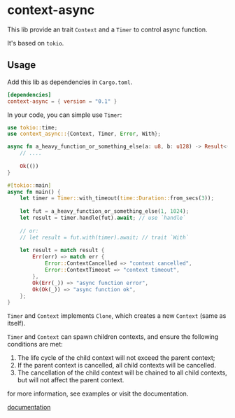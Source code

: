 # context-async

This lib provide an trait `Context` and a `Timer` to control async function.

It's based on `tokio`.

## Usage

Add this lib as dependencies in `Cargo.toml`.

```toml
[dependencies]
context-async = { version = "0.1" }
```

In your code, you can simple use `Timer`:

```rust
use tokio::time;
use context_async::{Context, Timer, Error, With};

async fn a_heavy_function_or_something_else(a: u8, b: u128) -> Result<(), ()>{
    // ....
    
    Ok(())
}

#[tokio::main]
async fn main() {
    let timer = Timer::with_timeout(time::Duration::from_secs(3));
    
    let fut = a_heavy_function_or_something_else(1, 1024);
    let result = timer.handle(fut).await; // use `handle`
    
    // or:
    // let result = fut.with(timer).await; // trait `With`
    
    let result = match result {
        Err(err) => match err {
            Error::ContextCancelled => "context cancelled",
            Error::ContextTimeout => "context timeout",
        },
        Ok(Err(_)) => "async function error",
        Ok(Ok(_)) => "async function ok",
    };
}
```

`Timer` and `Context` implements `Clone`, which creates a new `Context` (same as itself).

`Timer` and `Context` can spawn children contexts, and ensure the following conditions are met:
1. The life cycle of the child context will not exceed the parent context;
2. If the parent context is cancelled, all child contexts will be cancelled.
3. The cancellation of the child context will be chained to all child contexts, but will not affect the parent context.

for more information, see examples or visit the documentation.

[documentation](https://docs.rs/context-async/latest/context_async/)
